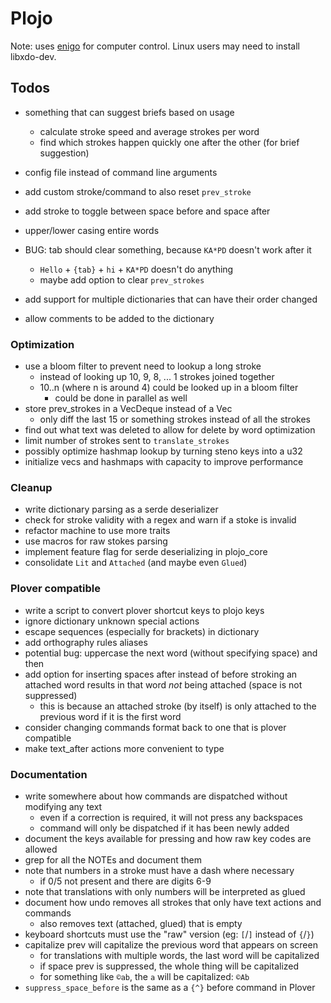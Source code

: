 # Plojo

Note: uses [enigo](https://crates.io/crates/enigo) for computer control. Linux
users may need to install libxdo-dev.

## Todos

- something that can suggest briefs based on usage
  - calculate stroke speed and average strokes per word
  - find which strokes happen quickly one after the other (for brief suggestion)
- config file instead of command line arguments
- add custom stroke/command to also reset `prev_stroke`
- add stroke to toggle between space before and space after
- upper/lower casing entire words

- BUG: tab should clear something, because `KA*PD` doesn't work after it
  - `Hello` + `{tab}` + `hi` + `KA*PD` doesn't do anything
  - maybe add option to clear `prev_strokes`
- add support for multiple dictionaries that can have their order changed
- allow comments to be added to the dictionary

### Optimization
- use a bloom filter to prevent need to lookup a long stroke
  - instead of looking up 10, 9, 8, ... 1 strokes joined together
  - 10..n (where n is around 4) could be looked up in a bloom filter
    - could be done in parallel as well
- store prev_strokes in a VecDeque instead of a Vec
  - only diff the last 15 or something strokes instead of all the strokes
- find out what text was deleted to allow for delete by word optimization
- limit number of strokes sent to `translate_strokes`
- possibly optimize hashmap lookup by turning steno keys into a u32
- initialize vecs and hashmaps with capacity to improve performance

### Cleanup
- write dictionary parsing as a serde deserializer
- check for stroke validity with a regex and warn if a stoke is invalid
- refactor machine to use more traits
- use macros for raw stokes parsing
- implement feature flag for serde deserializing in plojo_core
- consolidate `Lit` and `Attached` (and maybe even `Glued`)

### Plover compatible
- write a script to convert plover shortcut keys to plojo keys
- ignore dictionary unknown special actions
- escape sequences (especially for brackets) in dictionary
- add orthography rules aliases
- potential bug: uppercase the next word (without specifying space) and then
- add option for inserting spaces after instead of before
  stroking an attached word results in that word *not* being attached (space is
  not suppressed)
  - this is because an attached stroke (by itself) is only attached to the
    previous word if it is the first word
- consider changing commands format back to one that is plover compatible
- make text_after actions more convenient to type

### Documentation
- write somewhere about how commands are dispatched without modifying any text
  - even if a correction is required, it will not press any backspaces
  - command will only be dispatched if it has been newly added
- document the keys available for pressing and how raw key codes are allowed
- grep for all the NOTEs and document them
- note that numbers in a stroke must have a dash where necessary
  - if 0/5 not present and there are digits 6-9
- note that translations with only numbers will be interpreted as glued
- document how undo removes all strokes that only have text actions and commands
  - also removes text (attached, glued) that is empty
- keyboard shortcuts must use the "raw" version (eg: `[`/`]` instead of `{`/`}`)
- capitalize prev will capitalize the previous word that appears on screen
  - for translations with multiple words, the last word will be capitalized
  - if space prev is suppressed, the whole thing will be capitalized
  - for something like `©ab`, the `a` will be capitalized: `©Ab`
- `suppress_space_before` is the same as a `{^}` before command in Plover
